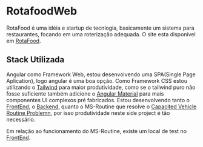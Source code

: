 # RotafoodWeb

RotaFood é uma idéia e startup de tecnlogia, basicamente um sistema para restaurantes, focando em uma roterização adequada. O site esta disponível em [RotaFood](https://rotafood.com.br).


## Stack Utilizada

Angular como Framework Web, estou desenvolvendo uma SPA(Single Page Aplication), logo angular é uma boa opção. Como Framework CSS estou utilizando o [Tailwind](https://tailwindcss.com/) para maior produtividade, como se o tailwind puro não fosse suficiente também adicione o [Angular Material](https://material.angular.io/) para mais componentes UI complexos pré fabricados. Estou desenvolvendo tanto o [FrontEnd](https://github.com/ViniciusCostaGandolfi/rotafood-web), o [Backend](https://github.com/ViniciusCostaGandolfi/rotafood-api), quanto o MS-Routine que resolve o [Capacited Vehicle Routine Problemn](https://en.wikipedia.org/wiki/Vehicle_routing_problem), por isso produtividade neste side project é tão necessário.

Em relação ao funcionamento do MS-Routine, existe um local de test no [FrontEnd](https://rotafood.com.br/routing).



